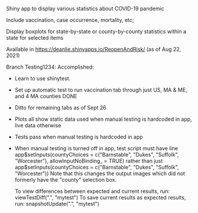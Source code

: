 Shiny app to display various statistics about COVID-19 pandemic

Include vaccination, case occurrence, mortality, etc;

Display boxplots for state-by-state or county-by-county statistics within a state
for selected items

Available in https://deanlie.shinyapps.io/ReopenAndRisk/ (as of Aug 22, 2021)

Branch Testing1234:
  Accomplished:
  * Learn to use shinytest.
  * Set up automatic test to run vaccination tab through just US, MA & ME, and 4 MA counties DONE
  * Ditto for remaining tabs as of Sept 26
  * Plots all show static data used when manual testing is hardcoded in app, live data
      otherwise
  * Tests pass when manual testing is hardcoded in app
  * When manual testing is turned off in app, test script must have line
      app$setInputs(countyChoices = c("Barnstable", "Dukes", "Suffolk", "Worcester"),
              allowInputNoBinding_ = TRUE)
    rather than just
      app$setInputs(countyChoices = c("Barnstable", "Dukes", "Suffolk", "Worcester"))
    Note that this changes the output images which did not formerly have the "county"
      selection box.

    To view differences between expected and current results, run:
      viewTestDiff(".", "mytest")
    To save current results as expected results, run:
      snapshotUpdate(".", "mytest")

